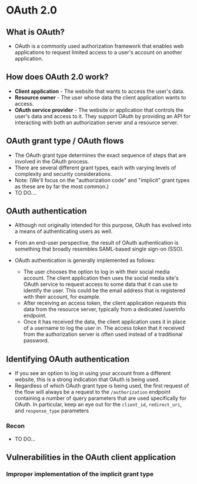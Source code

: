 # OAuth 2.0

## What is OAuth?
- OAuth is a commonly used authorization framework that enables web applications to request limited access to a user's account on another application.

## How does OAuth 2.0 work?
- **Client application** - The website that wants to access the user's data.
- **Resource owner** - The user whose data the client application wants to access.
- **OAuth service provider** - The website or application that controls the user's data and access to it. They support OAuth by providing an API for interacting with both an authorization server and a resource server.

## OAuth grant type / OAuth flows
- The OAuth grant type determines the exact sequence of steps that are involved in the OAuth process.
- There are several different grant types, each with varying levels of complexity and security considerations.
- Note: (We'll focus on the "authorization code" and "implicit" grant types as these are by far the most common.)
- TO DO....

## OAuth authentication
- Although not originally intended for this purpose, OAuth has evolved into a means of authenticating users as well.
- From an end-user perspective, the result of OAuth authentication is something that broadly resembles SAML-based single sign-on (SSO).

- OAuth authentication is generally implemented as follows:
  - The user chooses the option to log in with their social media account. The client application then uses the social media site's OAuth service to request access to some data that it can use to identify the user. This could be the email address that is registered with their account, for example.
  - After receiving an access token, the client application requests this data from the resource server, typically from a dedicated /userinfo endpoint.
  - Once it has received the data, the client application uses it in place of a username to log the user in. The access token that it received from the authorization server is often used instead of a traditional password.

## Identifying OAuth authentication
-  If you see an option to log in using your account from a different website, this is a strong indication that OAuth is being used.
-  Regardless of which OAuth grant type is being used, the first request of the flow will always be a request to the `/authorization` endpoint containing a number of query parameters that are used specifically for OAuth. In particular, keep an eye out for the `client_id`, `redirect_uri`, and `response_type` parameters

### Recon
- TO DO...

## Vulnerabilities in the OAuth client application
### Improper implementation of the implicit grant type
